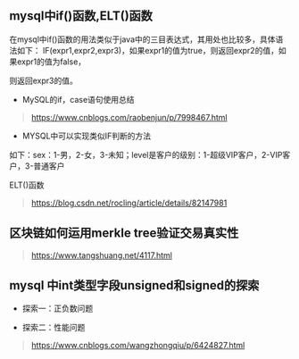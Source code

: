 ## mysql中if()函数,ELT()函数

在mysql中if()函数的用法类似于java中的三目表达式，其用处也比较多，具体语法如下：
IF(expr1,expr2,expr3)，如果expr1的值为true，则返回expr2的值，如果expr1的值为false，

则返回expr3的值。

* MySQL的if，case语句使用总结

> https://www.cnblogs.com/raobenjun/p/7998467.html

* MYSQL中可以实现类似IF判断的方法

如下：sex：1-男，2-女，3-未知；level是客户的级别：1-超级VIP客户，2-VIP客户，3-普通客户

ELT()函数

> https://blog.csdn.net/rocling/article/details/82147981


## 区块链如何运用merkle tree验证交易真实性

> https://www.tangshuang.net/4117.html


## mysql 中int类型字段unsigned和signed的探索

* 探索一：正负数问题

* 探索二：性能问题

> https://www.cnblogs.com/wangzhongqiu/p/6424827.html
